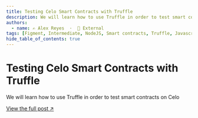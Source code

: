 ```yaml
---
title: Testing Celo Smart Contracts with Truffle
description: We will learn how to use Truffle in order to test smart contracts on Celo
authors:
  - name: ✍️ Alex Reyes  ·  🔗 External
tags: [Figment, Intermediate, NodeJS, Smart contracts, Truffle, Javascript]
hide_table_of_contents: true
---
```


# Testing Celo Smart Contracts with Truffle

We will learn how to use Truffle in order to test smart contracts on Celo

[View the full post ↗️](https://learn.figment.io/tutorials/celo-testing-truffle)

<!--truncate-->
